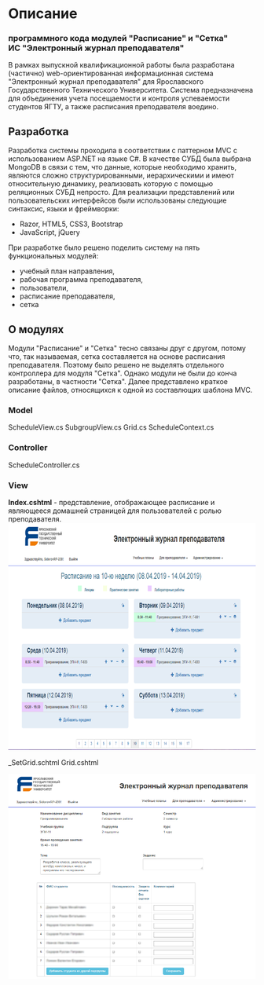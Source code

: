 # Описание
### программного кода модулей "Расписание" и "Сетка"<br />ИС "Электронный журнал преподавателя"

В рамках выпускной квалификационной работы была разработана (частично) web-ориентированная информационная система "Электронный журнал преподавателя" для Ярославского Государственного Технического Университета. Система предназначена для объединения учета посещаемости и контроля успеваемости студентов ЯГТУ, а также расписания преподавателя воедино. 

## Разработка

Разработка системы проходила в соответствии с паттерном MVC с использованием ASP.NET на языке C#. В качестве СУБД была выбрана MongoDB в связи с тем, что данные, которые необходимо хранить, являются сложно структурированными, иерархическими и имеют относительную динамику, реализовать которую с помощью реляционных СУБД непросто.
Для реализации представлений или пользовательских интерфейсов были использованы следующие синтаксис, языки и фреймворки:
- Razor, HTML5, CSS3, Bootstrap
- JavaScript, jQuery

При разработке было решено поделить систему на пять функциональных модулей:
- учебный план направления,
- рабочая программа преподавателя,
- пользователи,
- расписание преподавателя,
- сетка

## О модулях

Модули "Расписание" и "Сетка" тесно связаны друг с другом, потому что, так называемая, сетка составляется на основе расписания преподавателя. Поэтому было решено не выделять отдельного контроллера для модуля "Сетка". Однако модули не были до конча разработаны, в частности "Сетка".
Далее представлено краткое описание файлов, относящихся к одной из составлющих шаблона MVC.

### Model

ScheduleView.cs
SubgroupView.cs
Grid.cs
ScheduleContext.cs

### Controller

ScheduleController.cs

### View

**Index.cshtml** - представление, отображающее расписание и являющееся домашней страницей для пользователей с ролью преподавателя.<br />
<img src="https://github.com/SedatDon3/MVC-WebApp/blob/master/Screenshots/Index.png?raw=true" width="641" height="462">

\_SetGrid.schtml
Grid.cshtml


![](https://github.com/SedatDon3/MVC-WebApp/blob/master/Screenshots/Grid.png?raw=true)
